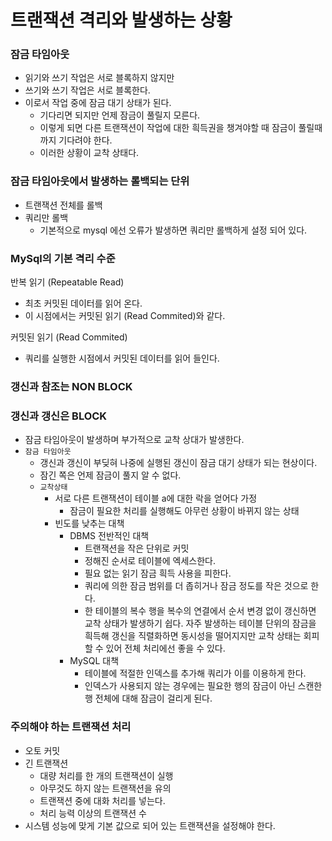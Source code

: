 # 트랜잭션 격리와 발생하는 상황

### 잠금 타임아웃

- 읽기와 쓰기 작업은 서로 블록하지 않지만
- 쓰기와 쓰기 작업은 서로 블록한다.
- 이로서 작업 중에 잠금 대기 상태가 된다.
    - 기다리면 되지만 언제 잠금이 풀릴지 모른다.
    - 이렇게 되면 다른 트랜잭션이 작업에 대한 흭득권을 챙겨야할 때 잠금이 풀릴때 까지 기다려야 한다.
    - 이러한 상황이 교착 상태다.

### 잠금 타임아웃에서 발생하는 롤백되는 단위

- 트랜잭션 전체를 롤백
- 쿼리만 롤백
    - 기본적으로 mysql 에선 오류가 발생하면 쿼리만 롤백하게 설정 되어 있다.

### MySql의 기본 격리 수준

반복 읽기 (Repeatable Read)

- 최초 커밋된 데이터를 읽어 온다.
- 이 시점에서는 커밋된 읽기 (Read Commited)와 같다.

커밋된 읽기 (Read Commited)

- 쿼리를 실행한 시점에서 커밋된 데이터를 읽어 들인다.

### 갱신과 참조는 NON BLOCK

### 갱신과 갱신은 BLOCK

- 잠금 타임아웃이 발생하며 부가적으로 교착 상대가 발생한다.
- `잠금 타임아웃`
    - 갱신과 갱신이 부딪혀 나중에 실행된 갱신이 잠금 대기 상태가 되는 현상이다.
    - 잠긴 쪽은 언제 잠금이 풀지 알 수 없다.
    - `교착상태`
        - 서로 다른 트랜잭션이 테이블 a에 대한 락을 얻어다 가정
            - 잠금이 필요한 처리를 실행해도 아무런 상황이 바뀌지 않는 상태
        - 빈도를 낮추는 대책
            - DBMS 전반적인 대책
                - 트랜잭션을 작은 단위로 커밋
                - 정해진 순서로 테이블에 엑세스한다.
                - 필요 없는 읽기 잠금 흭득 사용을 피한다.
                - 쿼리에 의한 잠금 범위를 더 좁히거나 잠금 정도를 작은 것으로 한다.
                - 한 테이블의 복수 행을 복수의 연결에서 순서 변경 없이 갱신하면 교착 상태가 발생하기 쉽다. 자주 발생하는 테이블 단위의 잠금을 흭득해 갱신을 직렬화하면 동시성을 떨어지지만 교착 상태는 회피할 수 있어 전체 처리에선 좋을 수 있다.
            - MySQL 대책
                - 테이블에 적절한 인덱스를 추가해 쿼리가 이를 이용하게 한다.
                - 인덱스가 사용되지 않는 경우에는 필요한 행의 잠금이 아닌 스캔한 행 전체에 대해 잠금이 걸리게 된다.

### 주의해야 하는 트랜잭션 처리

- 오토 커밋
- 긴 트랜잭션
    - 대량 처리를 한 개의 트랜잭션이 실행
    - 아무것도 하지 않는 트랜잭션을 유의
    - 트랜잭션 중에 대화 처리를 넣는다.
    - 처리 능력 이상의 트랜잭션 수
- 시스템 성능에 맞게 기본 값으로 되어 있는 트랜잭션을 설정해야 한다.